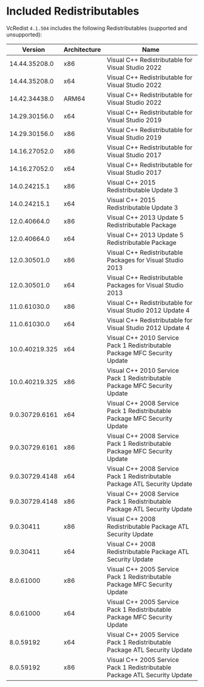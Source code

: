 ﻿# Included Redistributables

VcRedist `4.1.504` includes the following Redistributables (supported and unsupported):

| Version        | Architecture | Name                                                                       |
| -------------- | ------------ | -------------------------------------------------------------------------- |
| 14.44.35208.0  | x86          | Visual C++ Redistributable for Visual Studio 2022                          |
| 14.44.35208.0  | x64          | Visual C++ Redistributable for Visual Studio 2022                          |
| 14.42.34438.0  | ARM64        | Visual C++ Redistributable for Visual Studio 2022                          |
| 14.29.30156.0  | x64          | Visual C++ Redistributable for Visual Studio 2019                          |
| 14.29.30156.0  | x86          | Visual C++ Redistributable for Visual Studio 2019                          |
| 14.16.27052.0  | x86          | Visual C++ Redistributable for Visual Studio 2017                          |
| 14.16.27052.0  | x64          | Visual C++ Redistributable for Visual Studio 2017                          |
| 14.0.24215.1   | x86          | Visual C++ 2015 Redistributable Update 3                                   |
| 14.0.24215.1   | x64          | Visual C++ 2015 Redistributable Update 3                                   |
| 12.0.40664.0   | x86          | Visual C++ 2013 Update 5 Redistributable Package                           |
| 12.0.40664.0   | x64          | Visual C++ 2013 Update 5 Redistributable Package                           |
| 12.0.30501.0   | x86          | Visual C++ Redistributable Packages for Visual Studio 2013                 |
| 12.0.30501.0   | x64          | Visual C++ Redistributable Packages for Visual Studio 2013                 |
| 11.0.61030.0   | x86          | Visual C++ Redistributable for Visual Studio 2012 Update 4                 |
| 11.0.61030.0   | x64          | Visual C++ Redistributable for Visual Studio 2012 Update 4                 |
| 10.0.40219.325 | x64          | Visual C++ 2010 Service Pack 1 Redistributable Package MFC Security Update |
| 10.0.40219.325 | x86          | Visual C++ 2010 Service Pack 1 Redistributable Package MFC Security Update |
| 9.0.30729.6161 | x64          | Visual C++ 2008 Service Pack 1 Redistributable Package MFC Security Update |
| 9.0.30729.6161 | x86          | Visual C++ 2008 Service Pack 1 Redistributable Package MFC Security Update |
| 9.0.30729.4148 | x64          | Visual C++ 2008 Service Pack 1 Redistributable Package ATL Security Update |
| 9.0.30729.4148 | x86          | Visual C++ 2008 Service Pack 1 Redistributable Package ATL Security Update |
| 9.0.30411      | x86          | Visual C++ 2008 Redistributable Package ATL Security Update                |
| 9.0.30411      | x64          | Visual C++ 2008 Redistributable Package ATL Security Update                |
| 8.0.61000      | x86          | Visual C++ 2005 Service Pack 1 Redistributable Package MFC Security Update |
| 8.0.61000      | x64          | Visual C++ 2005 Service Pack 1 Redistributable Package MFC Security Update |
| 8.0.59192      | x64          | Visual C++ 2005 Service Pack 1 Redistributable Package ATL Security Update |
| 8.0.59192      | x86          | Visual C++ 2005 Service Pack 1 Redistributable Package ATL Security Update |
